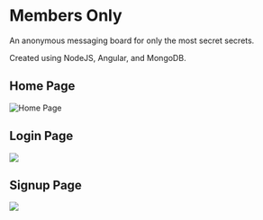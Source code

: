 # Members Only

An anonymous messaging board for only the most secret secrets.

Created using NodeJS, Angular, and MongoDB.

## Home Page
![Home Page](https://i.imgur.com/WsJvSbQ.png)


## Login Page
![](https://i.imgur.com/Tz9mwHM.png)

## Signup Page
![](https://i.imgur.com/gnT7wA7.png)


